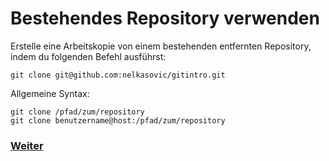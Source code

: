 # Bestehendes Repository verwenden

Erstelle eine Arbeitskopie von einem bestehenden entfernten Repository, indem du folgenden Befehl ausführst:

```
git clone git@github.com:nelkasovic/gitintro.git
```

Allgemeine Syntax:

```
git clone /pfad/zum/repository
git clone benutzername@host:/pfad/zum/repository
```

### [Weiter](commit.md)
